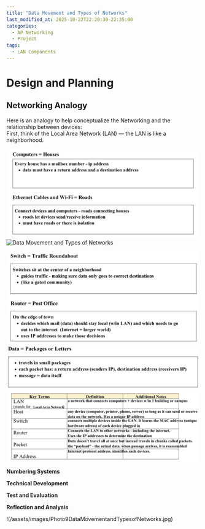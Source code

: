 ```yaml
---
title: "Data Movement and Types of Networks"
last_modified_at: 2025-10-22T22:20:30-22:35:00
categories:
  - AP Networking
  - Project
tags:
  - LAN Components
---
```


# Design and Planning

## Networking Analogy

Here is an analogy to help conceptualize the Networking and the relationship between devices:  
First, think of the Local Area Network (LAN) — the LAN is like a neighborhood.

![Data Movement and Types of Networks](assets/images/Photo9DataMovementandTypesofNetworks.jpg)
![Data Movement and Types of Networks](/Documents/GitHub/Black-Scarlett-AP-Networking-Portfolio/assets/images/Photo10DataMovementandTypesofNetworks.jpg)

![Data Movement and Types of Networks](assets/images/Photo10DataMovementandTypesofNetworks.jpg)
![Data Movement and Types of Networks](assets/images/Photo11DataMovementandTypesofNetworks.jpg)
![Data Movement and Types of Networks](assets/images/Photo12DataMovementandTypesofNetworks.jpg)


**Numbering Systems**

**Technical Development**

**Test and Evaluation**

**Reflection and Analysis**

!(/assets/images/Photo9DataMovementandTypesofNetworks.jpg)
